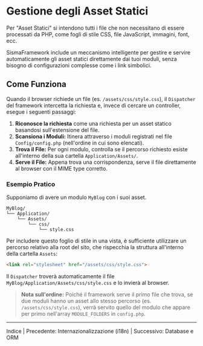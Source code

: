 # Gestione degli Asset Statici

Per "Asset Statici" si intendono tutti i file che non necessitano di essere processati da PHP, come fogli di stile CSS, file JavaScript, immagini, font, ecc.

SismaFramework include un meccanismo intelligente per gestire e servire automaticamente gli asset statici direttamente dai tuoi moduli, senza bisogno di configurazioni complesse come i link simbolici.

## Come Funziona

Quando il browser richiede un file (es. `/assets/css/style.css`), il `Dispatcher` del framework intercetta la richiesta e, invece di cercare un controller, esegue i seguenti passaggi:

1.  **Riconosce la richiesta** come una richiesta per un asset statico basandosi sull'estensione del file.
2.  **Scansiona i Moduli:** Itinera attraverso i moduli registrati nel file `Config/config.php` (nell'ordine in cui sono elencati).
3.  **Trova il File:** Per ogni modulo, controlla se il percorso richiesto esiste all'interno della sua cartella `Application/Assets/`.
4.  **Serve il File:** Appena trova una corrispondenza, serve il file direttamente al browser con il MIME type corretto.

### Esempio Pratico

Supponiamo di avere un modulo `MyBlog` con i suoi asset.

```
MyBlog/
└── Application/
    └── Assets/
        └── css/
            └── style.css
```

Per includere questo foglio di stile in una vista, è sufficiente utilizzare un percorso relativo alla root del sito, che rispecchia la struttura all'interno della cartella `Assets`:

```html
<link rel="stylesheet" href="/assets/css/style.css">
```

Il `Dispatcher` troverà automaticamente il file `MyBlog/Application/Assets/css/style.css` e lo invierà al browser.

> **Nota sull'ordine:** Poiché il framework serve il primo file che trova, se due moduli hanno un asset allo stesso percorso (es. `/assets/css/style.css`), verrà servito quello del modulo che appare per primo nell'array `MODULE_FOLDERS` in `config.php`.

* * *

Indice | Precedente: Internazionalizzazione (i18n) | Successivo: Database e ORM